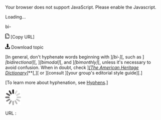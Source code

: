 Your browser does not support JavaScript. Please enable the Javascript.

Loading...

bi-

![Copy URL](bi_files/Copy.png) [Copy URL]

![Download](bi_files/Download.png)
Download topic

[In general, don't hyphenate words beginning with ]*[bi-]*[, such as ]*[bidirectional]*[, ]*[bimodal]*[, and ]*[bimonthly]*[, unless it's necessary to avoid confusion. When in doubt, check ][*[The American Heritage Dictionary]*](https://ahdictionary.com/)**[,][ or ][consult ][your group's editorial style guide][.]

[To learn more about hyphenation, see [Hyphens](https://worldready.cloudapp.net/Styleguide/Read?id=2700&topicid=28765).]

![In progress](bi_files/activity-large.gif)

URL :


